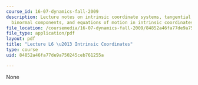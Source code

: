 ```yaml
---
course_id: 16-07-dynamics-fall-2009
description: Lecture notes on intrinsic coordinate systems, tangential, normal and
  binormal components, and equations of motion in intrinsic coordinates.
file_location: /coursemedia/16-07-dynamics-fall-2009/84852a46fa77de9a750245ceb761255a_MIT16_07F09_Lec06.pdf
file_type: application/pdf
layout: pdf
title: "Lecture L6 \u2013 Intrinsic Coordinates"
type: course
uid: 84852a46fa77de9a750245ceb761255a

---
```

None